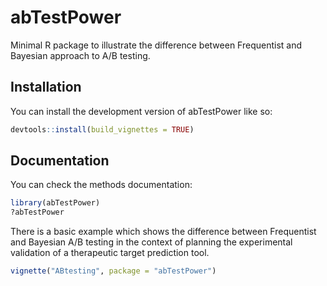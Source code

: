
# abTestPower

Minimal R package to illustrate the difference between Frequentist and Bayesian approach to A/B testing.

## Installation

You can install the development version of abTestPower like so:

``` r
devtools::install(build_vignettes = TRUE)
```

## Documentation

You can check the methods documentation:

``` r
library(abTestPower)
?abTestPower
```

There is a basic example which shows the difference between Frequentist and Bayesian A/B testing in the context of planning the experimental validation of a therapeutic target prediction tool.

``` r
vignette("ABtesting", package = "abTestPower")
```


